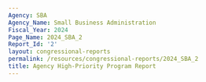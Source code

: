 ```yaml
---
Agency: SBA
Agency_Name: Small Business Administration
Fiscal_Year: 2024
Page_Name: 2024_SBA_2
Report_Id: '2'
layout: congressional-reports
permalink: /resources/congressional-reports/2024_SBA_2
title: Agency High-Priority Program Report
---
```

